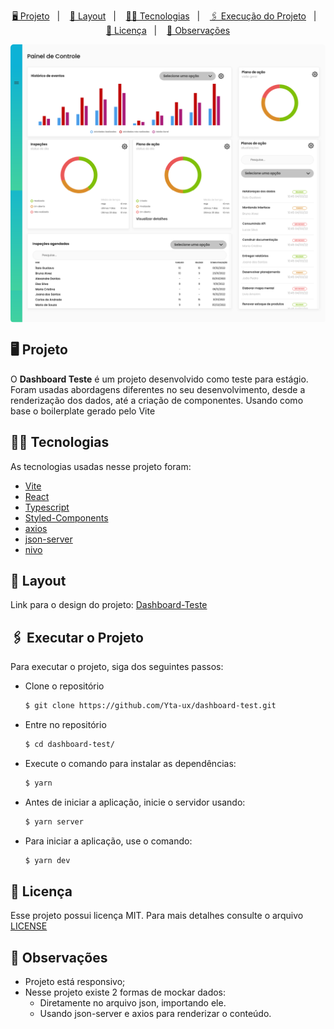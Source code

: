 <p align="center">
    <a href="#-projeto">🖥 Projeto</a>&nbsp;&nbsp;&nbsp;|&nbsp;&nbsp;&nbsp;
    <a href="#-projeto">🎨 Layout</a>&nbsp;&nbsp;&nbsp;|&nbsp;&nbsp;&nbsp;
    <a href="#-tecnologias">👨‍💻 Tecnologias</a>&nbsp;&nbsp;&nbsp;|&nbsp;&nbsp;&nbsp;
    <a href="#-executar-o-projeto">🖇 Execução do Projeto</a>&nbsp;&nbsp;&nbsp;|&nbsp;&nbsp;&nbsp;
    <a href="#-licença">📃 Licença</a>&nbsp;&nbsp;&nbsp;|&nbsp;&nbsp;&nbsp;
    <a href="#-observações">📌 Observações</a>
</p>
<div style="display: flex; flex-direction: row; justify-content: center; align-items: center; flex-wrap: wrap"  align="center">
    <img width="700" style="border-radius: 5px" height="auto" alt="Página principal da Dashboard" src=".github/home.png"/>
</div>


## 🖥 Projeto
O **Dashboard Teste** é um projeto desenvolvido como teste para estágio. Foram usadas abordagens diferentes no seu desenvolvimento, desde a renderização dos dados, até a criação de componentes. Usando como base o boilerplate gerado pelo Vite

## 👨‍💻 Tecnologias
As tecnologias usadas nesse projeto foram:
- [Vite](https://vitejs.dev/)
- [React](https://reactjs.org/)
- [Typescript](https://www.typescript.org/)
- [Styled-Components](https://styled-components.com/)
- [axios](https://axios-http.com/)
- [json-server](https://www.npmjs.com/package/json-server)
- [nivo](https://nivo.rocks/)


## 🎨 Layout
Link para o design do projeto: [Dashboard-Teste](https://www.figma.com/file/Q00anRWTKTzdT4PY63z6FI/DashboardTeste-(Copy)?node-id=2%3A19)


## 🖇 Executar o Projeto
Para executar o projeto, siga dos seguintes passos:

- Clone o repositório
    ```bash
    $ git clone https://github.com/Yta-ux/dashboard-test.git
    ```
- Entre no repositório
    ```bash
    $ cd dashboard-test/
    ```
- Execute o comando para instalar as dependências:
    ```bash
    $ yarn
    ```
- Antes de iniciar a aplicação, inicie o servidor usando:
    ```bash
    $ yarn server
    ```
- Para iniciar a aplicação, use o comando:
    ```bash
    $ yarn dev
    ```
 
##  📃 Licença
Esse projeto possui licença MIT. Para mais detalhes consulte o arquivo [LICENSE](LICENSE.md)


## 📌 Observações
- Projeto está responsivo;
- Nesse projeto existe 2 formas de mockar dados:
  - Diretamente no arquivo json, importando ele.
  - Usando json-server e axios para renderizar o conteúdo.
